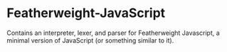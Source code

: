 # Featherweight-JavaScript
Contains an interpreter, lexer, and parser for Featherweight Javascript, a minimal version of JavaScript (or something similar to it).
